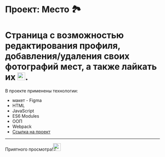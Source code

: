 # Проект: Место :national_park:

Страница с возможностью редактирования профиля, добавления/удаления своих фотографий мест, а также лайкать их <img src="https://raw.githubusercontent.com/Tarikul-Islam-Anik/Animated-Fluent-Emojis/master/Emojis/Smilies/Red%20Heart.png" alt="Red Heart" width="25" height="25" />.
====================================  
В проекте применены технологии:
* макет - Figma
* HTML
* JavaScript
* ES6 Modules
* ООП
* Webpack
* <a href="https://al3xus22.github.io/mesto" target="_blank">Ссылка на проект</a>  
_________________  
Приятного просмотра!<img src="https://raw.githubusercontent.com/Tarikul-Islam-Anik/Telegram-Animated-Emojis/main/People/Eyes.webp" alt="Eyes" width="25" height="25" />
